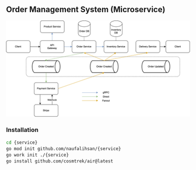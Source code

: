 ## Order Management System (Microservice)

![Architecture Design](./project/architecture.png)

### Installation
```bash
cd {service}
go mod init github.com/naufalihsan/{service}
go work init ./{service}
go install github.com/cosmtrek/air@latest
```